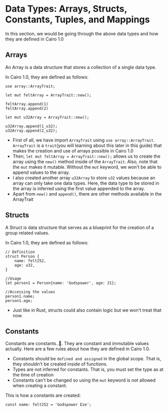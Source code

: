 # Data Types: Arrays, Structs, Constants, Tuples, and Mappings

In this section, we would be going through the above data types and how they are defined in Cairo 1.0

## Arrays

An Array is a data structure that stores a collection of a single data type.

In Cairo 1.0, they are defined as follows:

```
use array::ArrayTrait;

let mut feltArray = ArrayTrait::new();

feltArray.append(1)
feltArray.append(2)

let mut u32Array = ArrayTrait::new();

u32Array.append(1_u32);
u32Array.append(2_u32);
```

- First of all, we have import `ArrayTrait` using `use array::ArrayTrait`. `ArrayTrait` is a `trait`(you will learning about this later in this guide) that makes the creation and use of arrays possible in Cairo 1.0
- Then, `let mut feltArray = ArrayTrait::new();` allows us to create the array using the `new()` method inside of the `ArrayTrait`. Also, note that the `mut` makes it mutable. Without the `mut` keyword, we won't be able to append values to the array.
- I also created another array `u32Array` to store `u32` values because an array can only take one data types. Here, the data type to be stored in the array is inferred using the first value appended to the array.
- Apart from `new()` and `append()`, there are other methods available in the ArrayTrait

## Structs

A Struct is data structure that serves as a blueprint for the creation of a group related values.

In Cairo 1.0, they are defined as follows:

```cairo
// Definition
struct Person {
    name: felt252,
    age: u32,
}

//Usage
let person1 = Person{name: 'Godspower', age: 21};

//Accessing the values
person1.name;
person1.age;
```

- Just like in Rust, structs could also contain logic but we won't treat that now.

## Constants

Constants are constants..👀. They are constant and immutable values actually. Here are a few rules about how they are defined in Cairo 1.0.

- Constants should be `defined and assigned` in the global scope. That is, they shouldn't be created inside of functions.
- Types are not inferred for constants. That is, you must set the type as at the time of creation
- Constants can't be changed so using the `mut` keyword is not allowed when creating a constant.

This is how a constants are created:

```
const name: felt252 = 'Godspower Eze';
```
